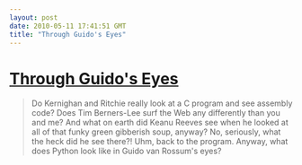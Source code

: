```yaml
---
layout: post
date: 2010-05-11 17:41:51 GMT
title: "Through Guido's Eyes"
---
```

# [Through Guido's Eyes](http://tech.blog.aknin.name/2010/04/02/guidos-python-introduction/)

> Do Kernighan and Ritchie really look at a C program and see assembly code? Does Tim Berners-Lee surf the Web any differently than you and me? And what on earth did Keanu Reeves see when he looked at all of that funky green gibberish soup, anyway? No, seriously, what the heck did he see there?! Uhm, back to the program. Anyway, what does Python look like in Guido van Rossum's eyes?
